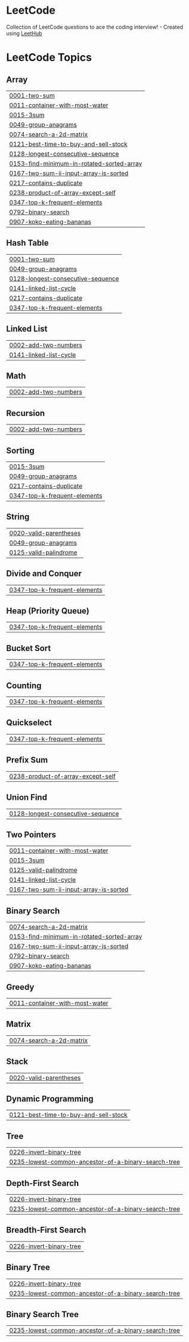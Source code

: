 # LeetCode
Collection of LeetCode questions to ace the coding interview! - Created using [LeetHub](https://github.com/QasimWani/LeetHub)

<!---LeetCode Topics Start-->
# LeetCode Topics
## Array
|  |
| ------- |
| [0001-two-sum](https://github.com/Ardian-Kovanxhi/LeetCode/tree/master/0001-two-sum) |
| [0011-container-with-most-water](https://github.com/Ardian-Kovanxhi/LeetCode/tree/master/0011-container-with-most-water) |
| [0015-3sum](https://github.com/Ardian-Kovanxhi/LeetCode/tree/master/0015-3sum) |
| [0049-group-anagrams](https://github.com/Ardian-Kovanxhi/LeetCode/tree/master/0049-group-anagrams) |
| [0074-search-a-2d-matrix](https://github.com/Ardian-Kovanxhi/LeetCode/tree/master/0074-search-a-2d-matrix) |
| [0121-best-time-to-buy-and-sell-stock](https://github.com/Ardian-Kovanxhi/LeetCode/tree/master/0121-best-time-to-buy-and-sell-stock) |
| [0128-longest-consecutive-sequence](https://github.com/Ardian-Kovanxhi/LeetCode/tree/master/0128-longest-consecutive-sequence) |
| [0153-find-minimum-in-rotated-sorted-array](https://github.com/Ardian-Kovanxhi/LeetCode/tree/master/0153-find-minimum-in-rotated-sorted-array) |
| [0167-two-sum-ii-input-array-is-sorted](https://github.com/Ardian-Kovanxhi/LeetCode/tree/master/0167-two-sum-ii-input-array-is-sorted) |
| [0217-contains-duplicate](https://github.com/Ardian-Kovanxhi/LeetCode/tree/master/0217-contains-duplicate) |
| [0238-product-of-array-except-self](https://github.com/Ardian-Kovanxhi/LeetCode/tree/master/0238-product-of-array-except-self) |
| [0347-top-k-frequent-elements](https://github.com/Ardian-Kovanxhi/LeetCode/tree/master/0347-top-k-frequent-elements) |
| [0792-binary-search](https://github.com/Ardian-Kovanxhi/LeetCode/tree/master/0792-binary-search) |
| [0907-koko-eating-bananas](https://github.com/Ardian-Kovanxhi/LeetCode/tree/master/0907-koko-eating-bananas) |
## Hash Table
|  |
| ------- |
| [0001-two-sum](https://github.com/Ardian-Kovanxhi/LeetCode/tree/master/0001-two-sum) |
| [0049-group-anagrams](https://github.com/Ardian-Kovanxhi/LeetCode/tree/master/0049-group-anagrams) |
| [0128-longest-consecutive-sequence](https://github.com/Ardian-Kovanxhi/LeetCode/tree/master/0128-longest-consecutive-sequence) |
| [0141-linked-list-cycle](https://github.com/Ardian-Kovanxhi/LeetCode/tree/master/0141-linked-list-cycle) |
| [0217-contains-duplicate](https://github.com/Ardian-Kovanxhi/LeetCode/tree/master/0217-contains-duplicate) |
| [0347-top-k-frequent-elements](https://github.com/Ardian-Kovanxhi/LeetCode/tree/master/0347-top-k-frequent-elements) |
## Linked List
|  |
| ------- |
| [0002-add-two-numbers](https://github.com/Ardian-Kovanxhi/LeetCode/tree/master/0002-add-two-numbers) |
| [0141-linked-list-cycle](https://github.com/Ardian-Kovanxhi/LeetCode/tree/master/0141-linked-list-cycle) |
## Math
|  |
| ------- |
| [0002-add-two-numbers](https://github.com/Ardian-Kovanxhi/LeetCode/tree/master/0002-add-two-numbers) |
## Recursion
|  |
| ------- |
| [0002-add-two-numbers](https://github.com/Ardian-Kovanxhi/LeetCode/tree/master/0002-add-two-numbers) |
## Sorting
|  |
| ------- |
| [0015-3sum](https://github.com/Ardian-Kovanxhi/LeetCode/tree/master/0015-3sum) |
| [0049-group-anagrams](https://github.com/Ardian-Kovanxhi/LeetCode/tree/master/0049-group-anagrams) |
| [0217-contains-duplicate](https://github.com/Ardian-Kovanxhi/LeetCode/tree/master/0217-contains-duplicate) |
| [0347-top-k-frequent-elements](https://github.com/Ardian-Kovanxhi/LeetCode/tree/master/0347-top-k-frequent-elements) |
## String
|  |
| ------- |
| [0020-valid-parentheses](https://github.com/Ardian-Kovanxhi/LeetCode/tree/master/0020-valid-parentheses) |
| [0049-group-anagrams](https://github.com/Ardian-Kovanxhi/LeetCode/tree/master/0049-group-anagrams) |
| [0125-valid-palindrome](https://github.com/Ardian-Kovanxhi/LeetCode/tree/master/0125-valid-palindrome) |
## Divide and Conquer
|  |
| ------- |
| [0347-top-k-frequent-elements](https://github.com/Ardian-Kovanxhi/LeetCode/tree/master/0347-top-k-frequent-elements) |
## Heap (Priority Queue)
|  |
| ------- |
| [0347-top-k-frequent-elements](https://github.com/Ardian-Kovanxhi/LeetCode/tree/master/0347-top-k-frequent-elements) |
## Bucket Sort
|  |
| ------- |
| [0347-top-k-frequent-elements](https://github.com/Ardian-Kovanxhi/LeetCode/tree/master/0347-top-k-frequent-elements) |
## Counting
|  |
| ------- |
| [0347-top-k-frequent-elements](https://github.com/Ardian-Kovanxhi/LeetCode/tree/master/0347-top-k-frequent-elements) |
## Quickselect
|  |
| ------- |
| [0347-top-k-frequent-elements](https://github.com/Ardian-Kovanxhi/LeetCode/tree/master/0347-top-k-frequent-elements) |
## Prefix Sum
|  |
| ------- |
| [0238-product-of-array-except-self](https://github.com/Ardian-Kovanxhi/LeetCode/tree/master/0238-product-of-array-except-self) |
## Union Find
|  |
| ------- |
| [0128-longest-consecutive-sequence](https://github.com/Ardian-Kovanxhi/LeetCode/tree/master/0128-longest-consecutive-sequence) |
## Two Pointers
|  |
| ------- |
| [0011-container-with-most-water](https://github.com/Ardian-Kovanxhi/LeetCode/tree/master/0011-container-with-most-water) |
| [0015-3sum](https://github.com/Ardian-Kovanxhi/LeetCode/tree/master/0015-3sum) |
| [0125-valid-palindrome](https://github.com/Ardian-Kovanxhi/LeetCode/tree/master/0125-valid-palindrome) |
| [0141-linked-list-cycle](https://github.com/Ardian-Kovanxhi/LeetCode/tree/master/0141-linked-list-cycle) |
| [0167-two-sum-ii-input-array-is-sorted](https://github.com/Ardian-Kovanxhi/LeetCode/tree/master/0167-two-sum-ii-input-array-is-sorted) |
## Binary Search
|  |
| ------- |
| [0074-search-a-2d-matrix](https://github.com/Ardian-Kovanxhi/LeetCode/tree/master/0074-search-a-2d-matrix) |
| [0153-find-minimum-in-rotated-sorted-array](https://github.com/Ardian-Kovanxhi/LeetCode/tree/master/0153-find-minimum-in-rotated-sorted-array) |
| [0167-two-sum-ii-input-array-is-sorted](https://github.com/Ardian-Kovanxhi/LeetCode/tree/master/0167-two-sum-ii-input-array-is-sorted) |
| [0792-binary-search](https://github.com/Ardian-Kovanxhi/LeetCode/tree/master/0792-binary-search) |
| [0907-koko-eating-bananas](https://github.com/Ardian-Kovanxhi/LeetCode/tree/master/0907-koko-eating-bananas) |
## Greedy
|  |
| ------- |
| [0011-container-with-most-water](https://github.com/Ardian-Kovanxhi/LeetCode/tree/master/0011-container-with-most-water) |
## Matrix
|  |
| ------- |
| [0074-search-a-2d-matrix](https://github.com/Ardian-Kovanxhi/LeetCode/tree/master/0074-search-a-2d-matrix) |
## Stack
|  |
| ------- |
| [0020-valid-parentheses](https://github.com/Ardian-Kovanxhi/LeetCode/tree/master/0020-valid-parentheses) |
## Dynamic Programming
|  |
| ------- |
| [0121-best-time-to-buy-and-sell-stock](https://github.com/Ardian-Kovanxhi/LeetCode/tree/master/0121-best-time-to-buy-and-sell-stock) |
## Tree
|  |
| ------- |
| [0226-invert-binary-tree](https://github.com/Ardian-Kovanxhi/LeetCode/tree/master/0226-invert-binary-tree) |
| [0235-lowest-common-ancestor-of-a-binary-search-tree](https://github.com/Ardian-Kovanxhi/LeetCode/tree/master/0235-lowest-common-ancestor-of-a-binary-search-tree) |
## Depth-First Search
|  |
| ------- |
| [0226-invert-binary-tree](https://github.com/Ardian-Kovanxhi/LeetCode/tree/master/0226-invert-binary-tree) |
| [0235-lowest-common-ancestor-of-a-binary-search-tree](https://github.com/Ardian-Kovanxhi/LeetCode/tree/master/0235-lowest-common-ancestor-of-a-binary-search-tree) |
## Breadth-First Search
|  |
| ------- |
| [0226-invert-binary-tree](https://github.com/Ardian-Kovanxhi/LeetCode/tree/master/0226-invert-binary-tree) |
## Binary Tree
|  |
| ------- |
| [0226-invert-binary-tree](https://github.com/Ardian-Kovanxhi/LeetCode/tree/master/0226-invert-binary-tree) |
| [0235-lowest-common-ancestor-of-a-binary-search-tree](https://github.com/Ardian-Kovanxhi/LeetCode/tree/master/0235-lowest-common-ancestor-of-a-binary-search-tree) |
## Binary Search Tree
|  |
| ------- |
| [0235-lowest-common-ancestor-of-a-binary-search-tree](https://github.com/Ardian-Kovanxhi/LeetCode/tree/master/0235-lowest-common-ancestor-of-a-binary-search-tree) |
<!---LeetCode Topics End-->